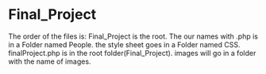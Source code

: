 # Final_Project

The order of the files is:
Final_Project is the root.
The our names with .php is in a Folder named People.
the style sheet goes in a Folder named CSS.
finalProject.php is in the root folder(Final_Project).
images will go in a folder with the name of images.
